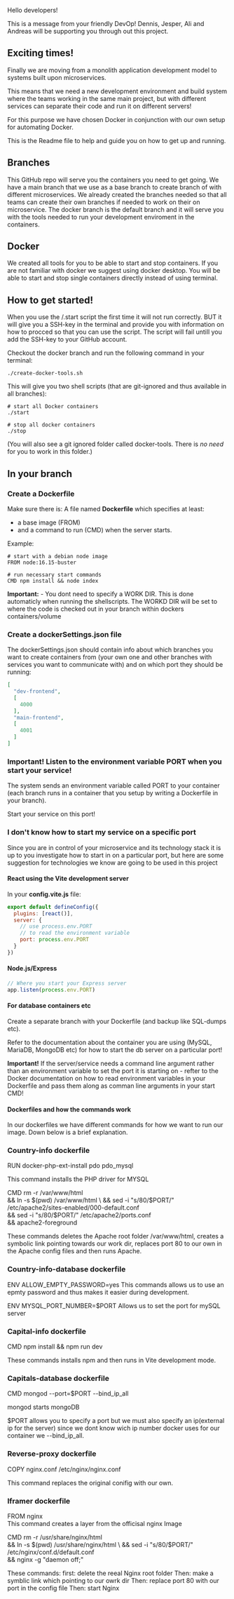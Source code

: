 Hello developers!

This is a message from your friendly DevOp!
Dennis, Jesper, Ali and Andreas will be supporting you through out this project.

## Exciting times!
Finally we are moving from a monolith application development model to systems built upon microservices.

This means that we need a new development environment and build system where the teams working in the same main project, but with different services can separate their code and run it on different servers!

For this purpose we have chosen Docker in conjunction with our own setup for automating Docker.

This is the Readme file to help and guide you on how to get up and running.

## Branches
This GitHub repo will serve you the containers you need to get going. We have a main branch that we use as a base branch to create branch of with different microservices. We already created the branches needed so that all teams can create their own branches if needed to work on their on microservice. The docker branch is the default branch and it will serve you with the tools needed to run your development enviroment in the containers.

## Docker
We created all tools for you to be able to start and stop containers. If you are not familiar with docker we suggest using docker desktop. You will be able to start and stop single containers directly instead of using terminal.

## How to get started!
When you use the /.start script the first time it will not run correctly. BUT it will give you a SSH-key in the terminal and provide you with information on how to procced so that you can use the script. The script will fail untill you add the SSH-key to your GitHub account.

Checkout the docker branch and run the following command in your terminal:

```
./create-docker-tools.sh
```

This will give you two shell scripts (that are git-ignored and thus available in all branches):

```
# start all Docker containers
./start
```

```
# stop all docker containers
./stop
```

(You will also see a git ignored folder called docker-tools. There is *no need* for you to work in this folder.)

## In your branch

### Create a Dockerfile
Make sure there is: A file named **Dockerfile** which specifies at least:
* a base image (FROM) 
* and a command to run (CMD) when the server starts.

Example:

```
# start with a debian node image
FROM node:16.15-buster

# run necessary start commands
CMD npm install && node index
```

**Important:** - You dont need to specify a WORK DIR. This is done automaticly when running the shellscripts. The WORKD DIR will be set to where the code is checked out in your branch within dockers containers/volume

### Create a dockerSettings.json file
The dockerSettings.json should contain info about which branches you want to create containers from (your own one and other branches with services you want to communicate with) and on which port they should be running:

```json
[
  "dev-frontend",
  [
    4000
  ],
  "main-frontend",
  [
    4001
  ]
]
```

### Important! Listen to the environment variable PORT when you start your service!

The system sends an environment variable called PORT to your container (each branch runs in a container that you setup by writing a Dockerfile in your branch).

Start your service on this port!

### I don't know how to start my service on a specific port

Since you are in control of your microservice and its technology stack it is up to you investigate how to start in on a particular port, but here are some suggestion for technologies we know are going to be used in this project

#### React using the Vite development server

In your **config.vite.js** file:

```js
export default defineConfig({
  plugins: [react()],
  server: {
    // use process.env.PORT
    // to read the environment variable
    port: process.env.PORT
  }
})
```

#### Node.js/Express

```js
// Where you start your Express server
app.listen(process.env.PORT)
```

#### For database containers etc
Create a separate branch with your Dockerfile (and backup like SQL-dumps etc).

Refer to the documentation about the container you are using (MySQL, MariaDB, MongoDB etc) for how to start the db server on a particular port!

**Important!** If the server/service needs a command line argument rather than an environment variable to set the port it is starting on -  refter to the Docker documentation on how to read environment variables in your Dockerfile and pass them along as comman line arguments in your start CMD!



#### Dockerfiles and how the commands work

In our dockerfiles we have different commands for how we want to run our image. Down below is a brief explanation.

### Country-info dockerfile

RUN docker-php-ext-install pdo pdo_mysql

  This command installs the PHP driver for MYSQL

CMD rm -r /var/www/html \
  && ln -s $(pwd) /var/www/html \
  && sed -i "s/80/$PORT/" /etc/apache2/sites-enabled/000-default.conf \
  && sed -i "s/80/$PORT/" /etc/apache2/ports.conf \
  && apache2-foreground

  These commands deletes the Apache root folder /var/www/html, creates a symbolic link pointing
  towards our work dir, replaces port 80 to our own in the Apache config files and then runs Apache.


### Country-info-database dockerfile

ENV ALLOW_EMPTY_PASSWORD=yes
 This commands allows us to use an epmty password and thus makes it easier during development.

ENV MYSQL_PORT_NUMBER=$PORT
 Allows us to set the port for mySQL server




### Capital-info dockerfile

CMD npm install && npm run dev

 These commands installs npm and then runs in Vite development mode.


### Capitals-database dockerfile

CMD mongod --port=$PORT --bind_ip_all

mongod starts mongoDB

$PORT allows you to specify a port but we must also specify an ip(external ip for the server)
since we dont know wich ip number docker uses for our container we --bind_ip_all.


### Reverse-proxy dockerfile 

COPY nginx.conf /etc/nginx/nginx.conf

This command replaces the original conifig with our own.


### Iframer dockerfile

FROM nginx  
This command creates a layer from the officisal nginx Image

CMD rm -r /usr/share/nginx/html \
  && ln -s $(pwd) /usr/share/nginx/html \
  && sed -i "s/80/$PORT/" /etc/nginx/conf.d/default.conf \
  && nginx -g "daemon off;" 

These commands:
  first:  delete the reeal Nginx root folder
  Then:  make a symblic link which pointing to our owrk dir
  Then:  replace port 80 with our port in the config file 
  Then:  start Nginx
